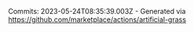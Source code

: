 Commits: 2023-05-24T08:35:39.003Z - Generated via https://github.com/marketplace/actions/artificial-grass
<br>
